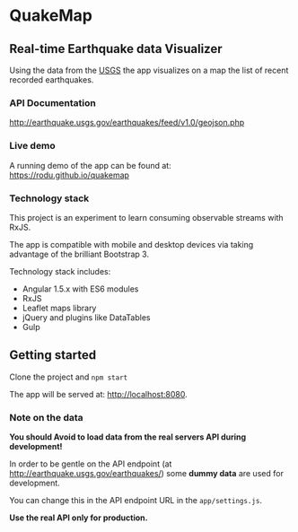 # QuakeMap

## Real-time Earthquake data Visualizer

Using the data from the [USGS](http://earthquake.usgs.gov/earthquakes/) the app visualizes on a map the list of recent recorded earthquakes.

### API Documentation

http://earthquake.usgs.gov/earthquakes/feed/v1.0/geojson.php

### Live demo

A running demo of the app can be found at: https://rodu.github.io/quakemap

### Technology stack

This project is an experiment to learn consuming observable streams with RxJS.

The app is compatible with mobile and desktop devices via taking advantage of the brilliant Bootstrap 3.

Technology stack includes:

* Angular 1.5.x with ES6 modules
* RxJS
* Leaflet maps library
* jQuery and plugins like DataTables
* Gulp

## Getting started

Clone the project and `npm start`

The app will be served at: [http://localhost:8080](http://localhost:8080).

### Note on the data

**You should Avoid to load data from the real servers API during development!**

In order to be gentle on the API endpoint (at http://earthquake.usgs.gov/earthquakes/) some **dummy data** are used for development.

You can change this in the API endpoint URL in the `app/settings.js`.

**Use the real API only for production.**

